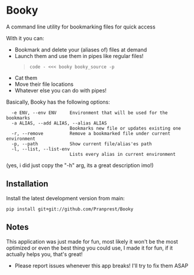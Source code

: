 # Booky
A command line utility for bookmarking files for quick access

With it you can:
- Bookmark and delete your (aliases of) files at demand
- Launch them and use them in pipes like regular files!
    > ```code - <<< booky booky_source -p```
- Cat them
- Move their file locations 
- Whatever else you can do with pipes!

Basically, Booky has the following options:
```
  -e ENV, --env ENV     Environment that will be used for the bookmarks
  -a ALIAS, --add ALIAS, --alias ALIAS
                        Bookmarks new file or updates existing one
  -r, --remove          Remove a bookmarked file under current environment
  -p, --path            Show current file/alias'es path
  -l, --list, --list-env
                        Lists every alias in current environment
```                     
(yes, i did just copy the "-h" arg, its a great description imo!)

## Installation

Install the latest development version from main:
```
pip install git+git://github.com/Pranprest/Booky
```

## Notes
This application was just made for fun, most likely it won't be the most optimized 
or even the best thing you could use, I made it for fun, if it actually helps you,
that's great!

- Please report issues whenever this app breaks! I'll try to fix them ASAP
